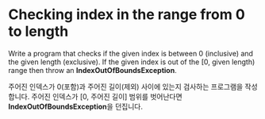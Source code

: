 # Checking index in the range from 0 to length

Write a program that checks if the given index is between 0 (inclusive) and the given length (exclusive). If the given index is out of the [0, given length) range then throw an **IndexOutOfBoundsException**.

주어진 인덱스가 0(포함)과 주어진 길이(제외) 사이에 있는지 검사하는 프로그램을 작성합니다. 주어진 인덱스가 [0, 주어진 길이] 범위를 벗어난다면 **IndexOutOfBoundsException**을 던집니다.
